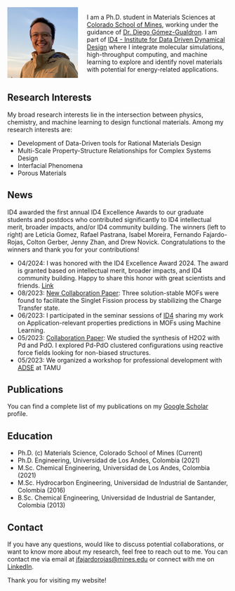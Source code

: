 <div style="display: flex; align-items: center;">
  <div style="flex: 1;">
    <img src="Fernando_Fajardo-Rojas.png" alt="Your Name" width="200">
  </div>
  <div style="flex: 2; padding-left: 20px;">
    <p>
      I am a Ph.D. student in Materials Sciences at <a href="https://www.mines.edu/">Colorado School of Mines</a>, working under the guidance of <a href="https://chemeng.mines.edu/project/gomez-gualdron-diego/">Dr. Diego Gómez-Gualdron</a>. I am part of <a href="https://www.mines.edu/id4/">ID4 - Institute for Data Driven Dynamical Design</a> where I integrate molecular simulations, high-throughput computing, and machine learning to explore and identify novel materials with potential for energy-related applications.
    </p>
  </div> 
</div>

    
## Research Interests

My broad research interests lie in the intersection between physics, chemistry, and machine learning to design functional materials. Among my research interests are:

- Development of Data-Driven tools for Rational Materials Design
- Multi-Scale Property-Structure Relationships for Complex Systems Design
- Interfacial Phenomena
- Porous Materials

## News 


ID4 awarded the first annual ID4 Excellence Awards to our graduate students and postdocs who contributed significantly to ID4 intellectual merit, broader impacts, and/or ID4 community building. The winners (left to right) are Leticia Gomez, Rafael Pastrana, Isabel Moreira, Fernando Fajardo-Rojas, Colton Gerber, Jenny Zhan, and Drew Novick. Congratulations to the winners and thank you for your contributions!


- 04/2024: I was honored with the ID4 Excellence Award 2024. The award is granted based on intellectual merit, broader impacts, and ID4 community building. Happy to share this honor with great scientists and friends. [Link](https://www.mines.edu/id4/)
- 08/2023: [New Collaboration Paper](https://pubs.acs.org/doi/10.1021/jacs.3c03918): Three solution-stable MOFs were found to facilitate the Singlet Fission process by stabilizing the Charge Transfer state.
- 06/2023: I participated in the seminar sessions of [ID4](https://www.mines.edu/id4/) sharing my work on Application-relevant properties predictions in MOFs using Machine Learning.
- 05/2023: [Collaboration Paper](https://doi.org/10.1039/D3CY00404J): We studied the synthesis of H2O2 with Pd and PdO. I explored Pd-PdO clustered configurations using reactive force fields looking for non-biased structures.
- 05/2023: We organized a workshop for professional development with [ADSE](https://www.allianceinscience.org/) at TAMU

## Publications

You can find a complete list of my publications on my [Google Scholar](https://scholar.google.com/citations?user=FpanAPQAAAAJ&hl=en) profile.

## Education

- Ph.D. (c) Materials Science,     Colorado School of Mines (Current)
- Ph.D. Engineering,              Universidad de Los Andes, Colombia (2021)
- M.Sc. Chemical Engineering,     Universidad de Los Andes, Colombia (2021)
- M.Sc. Hydrocarbon Engineering,  Universidad de Industrial de Santander, Colombia (2016)
- B.Sc. Chemical Engineering,     Universidad de Industrial de Santander, Colombia (2013)

## Contact

If you have any questions, would like to discuss potential collaborations, or want to know more about my research, feel free to reach out to me. You can contact me via email at [jfajardorojas@mines.edu](mailto:jfajardorojas@mines.edu) or connect with me on [LinkedIn](https://www.linkedin.com/in/jair-fernando-fajardo-rojas-7a791078/).

Thank you for visiting my website!
